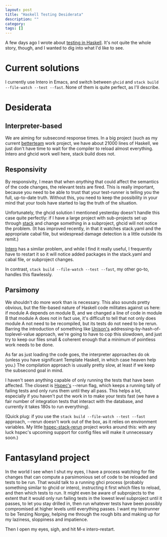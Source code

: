 ```yaml
---
layout: post
title: "Haskell Testing Desiderata"
description: ""
category:
tags: []
---
```


A few days ago I wrote about
[testing in Haskell](https://shimweasel.com/2016/10/24/fast-tests-and-static-languages).
It's not quite the whole story, though, and I wanted to dig into what
I'd like to see.

# Current solutions

I currently use Intero in Emacs, and switch between ```ghcid``` and ```stack build --file-watch
--test --fast```. None of them is quite perfect, as I'll describe.

# Desiderata

## Interpreter-based

We are aiming for subsecond response times. In a big project (such as
my current [betterteam](https://www.betterteam.com/) work project, we
have about 21000 lines of Haskell, we just don't have time to wait for
the compiler to reload almost everything. Intero and ghcid work well
here, stack build does not.

## Responsivity

By responsivity, I mean that when _anything_ that could affect the
semantics of the code changes, the relevant tests are fired. This is
really important, because you need to be able to trust that your
test-runner is telling you the full, up-to-date truth. Without this,
you need to keep the possibility in your mind that your tools have
started to lag the truth of the situation.

Unfortunately, the ghcid solution I mentioned yesterday doesn't
handle this case quite perfectly: if I have a large project with
sub-projects set up through [stack](https://www.haskellstack.org/) and
change something in a subproject, ghcid will not notice the problem.
(It has improved recently, in that it watches stack.yaml and the
appropriate cabal file, but widespread damage detection is a little
outside its remit.)

[Intero](https://github.com/commercialhaskell/intero/) has a similar
problem, and while I find it really useful, I frequently have to
restart it so it will notice added packages in the stack.yaml and cabal
file, or subproject changes.

In contrast, ```stack build --file-watch --test --fast```, my other go-to,
handles this flawlessly.

## Parsimony

We shouldn't do more work than is necessary. This also sounds pretty
obvious, but the file-based nature of Haskell code militates against
us here: if module A depends on module B, and we changed a line of
code in module B that module A does not in fact use, it's difficult to
tell that not only does module A not need to be recompiled, but its
tests do not need to be rerun. Barring the introduction of something
like [Unison's](https://unisonweb.org/)
addressing-by-hash-of-toplevel-value approach, we're going to have to
cop this slowdown, and just try to keep our files small & coherent
enough that a minimum of pointless work needs to be done.

As far as just loading the code goes, the interpreter approaches do
ok (unless you have significant Template Haskell, in which case heaven
help you.) The compilation approach is usually pretty slow, at least if we
keep the subsecond goal in mind.

I haven't seen anything capable of only running the tests that
have been affected. The closest is
[Hspec's](https://hspec.github.io/) --rerun flag, which keeps a running
tally of failing tests and only runs them until they all pass. This
helps a lot, especially if you haven't put the work in to make your
tests fast (we have a fair number of integration tests that interact
with the database, and currently it takes 180s to run everything).

(Quick plug: if you use the ```stack build --file-watch --test
--fast``` approach, --rerun doesn't work out of the box, as it relies on
environment variables. My little
[hspec-stack-rerun](https://github.com/mwotton/hspec-stack-rerun)
project works around this: with any luck hspec's upcoming support for
config files will make it unnecessary soon.)

# Fantasyland project

In the world I see when I shut my eyes, I have a process watching for
file changes that can compute a parsimonious set of code to be
reloaded and tests to be run. That would talk to a running ghci
process (probably something similar to ghcid or intero), instructing it first
which files to reload, and then which tests to run. It might even be
aware of subprojects to the extent that it would only run failing
tests in the lowest level subproject until it passes, to let you stay
drilled in, then run whatever tests have been possibly compromised at
higher levels until everything passes. I want my testrunner to be
Tenzing Norgay, helping me through the rough bits and making up for my
laziness, sloppiness and impatience.

Then I open my eyes, sigh, and hit M-x intero-restart.
